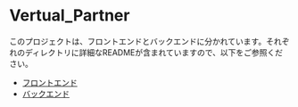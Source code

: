 # Vertual_Partner

このプロジェクトは、フロントエンドとバックエンドに分かれています。それぞれのディレクトリに詳細なREADMEが含まれていますので、以下をご参照ください。

- [フロントエンド](./vartual_partner_front/README.md)
- [バックエンド](./vartual_partner_back/README.md)
